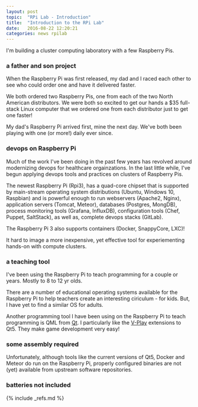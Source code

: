 ```yaml
---
layout: post
topic:  "RPi Lab - Introduction"
title:  "Introduction to the RPi Lab"
date:   2016-08-22 12:20:21
categories: news rpilab
---
```


<!-- ============================================================================================================== -->

I'm building a cluster computing laboratory with a few Raspberry Pis.


### a father and son project

When the Raspberry Pi was first released, my dad and I raced each other to see who could order one and have it
delivered faster. 

We both ordered two Raspberry Pis, one from each of the two North American distributors. We were both so excited to get our hands a $35 full-stack Linux computer that we ordered one from each distributor just
to get one faster!

My dad's Raspberry Pi arrived first, mine the next day. We've both been playing with one (or more!) daily ever since.


### devops on Raspberry Pi

Much of the work I've been doing in the past few years has revolved around modernizing devops for healthcare
orgainzations. In the last little while, I've begun applying devops tools and practices on clusters of Raspberry Pis.

The newest Raspberry Pi (Rpi3), has a quad-core chipset that is supported by main-stream operating system distributions
(Ubuntu, Windows 10, Raspbian) and is powerful enough to run webservers (Apache2, Nginx), application servers (Tomcat,
Meteor), databases (Postgres, MongDB), process monitoring tools (Grafana, InfluxDB), configuration tools (Chef, Puppet,
SaltStack), as well as, complete devops stacks (GitLab).

The Raspberry Pi 3 also supports containers (Docker, SnappyCore, LXC)!

It hard to image a more inexpensive, yet effective tool for experiementing hands-on with compute clusters.


### a teaching tool

I've been using the Raspberry Pi to teach programming for a couple or years. Mostly to 8 to 12 yr olds.

There are a number of educational operating systems available for the Raspberry Pi to help teachers create an
interesting ciriculum - for kids. But, I have yet to find a similar OS for adults.

Another programming tool I have been using on the Raspberry Pi to teach programming is QML from [Qt](http://qt.io). I
particularly like the [V-Play](http://v-play.net) extensions to Qt5. They make game development very easy!


### some assembly required

Unfortunately, although tools like the current versions of Qt5, Docker and Meteor do run on the Raspberry Pi, properly
configured binaries are not (yet) available from upstream software repositories.


### batteries not included


<!-- ============================================================================================================== -->

{% include _refs.md %}
